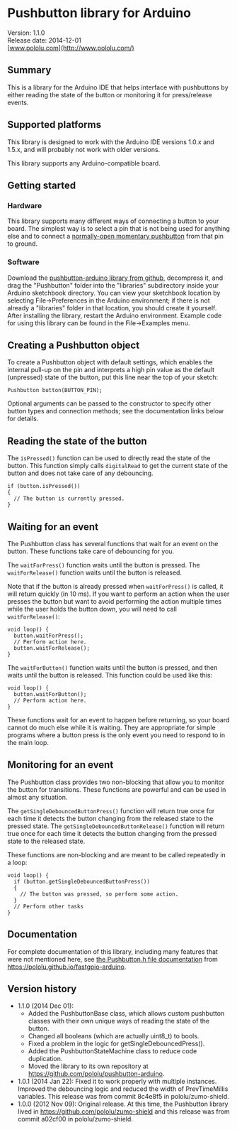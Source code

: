 # Pushbutton library for Arduino

Version: 1.1.0<br/>
Release date: 2014-12-01<br/>
[www.pololu.com](http://www.pololu.com/)

## Summary

This is a library for the Arduino IDE that helps interface with pushbuttons by either reading the state of the button or monitoring it for press/release events.

## Supported platforms

This library is designed to work with the Arduino IDE versions 1.0.x and 1.5.x, and will probably not work with older versions.

This library supports any Arduino-compatible board.

## Getting started

### Hardware

This library supports many different ways of connecting a button to your board.  The simplest way is to select a pin that is not being used for anything else and to connect a [normally-open momentary pushbutton](http://www.pololu.com/product/1400) from that pin to ground.

### Software

Download the [pushbutton-arduino library from github](http://pololu.github.io/), decompress it, and drag the "Pushbutton" folder into the "libraries" subdirectory inside your Arduino sketchbook directory.  You can view your sketchbook location by selecting File->Preferences in the Arduino environment; if there is not already a "libraries" folder in that location, you should create it yourself.  After installing the library, restart the Arduino environment.  Example code for using this library can be found in the File->Examples menu.

## Creating a Pushbutton object

To create a Pushbutton object with default settings, which enables the internal pull-up on the pin and interprets a high pin value as the default (unpressed) state of the button, put this line near the top of your sketch:

~~~{.cpp}
Pushbutton button(BUTTON_PIN);
~~~

Optional arguments can be passed to the constructor to specify other button types and connection methods; see the documentation links below for details.

## Reading the state of the button

The `isPressed()` function can be used to directly read the state of the button.  This function simply calls `digitalRead` to get the current state of the button and does not take care of any debouncing.

~~~{.cpp}
if (button.isPressed())
{
  // The button is currently pressed.
}
~~~

## Waiting for an event

The Pushbutton class has several functions that wait for an event on the button.  These functions take care of debouncing for you.

The `waitForPress()` function waits until the button is pressed.  The `waitForRelease()` function waits until the button is released.

Note that if the button is already pressed when `waitForPress()` is called, it will return quickly (in 10 ms).  If you want to perform an action when the user presses the button but want to avoid performing the action multiple times while the user holds the button down, you will need to call `waitForRelease()`:

~~~{.cpp}
void loop() {
  button.waitForPress();
  // Perform action here.
  button.waitForRelease();
}
~~~

The `waitForButton()` function waits until the button is pressed, and then waits until the button is released.  This function could be used like this:

~~~{.cpp}
void loop() {
  button.waitForButton();
  // Perform action here.
}
~~~

These functions wait for an event to happen before returning, so your board cannot do much else while it is waiting.  They are appropriate for simple programs where a button press is the only event you need to respond to in the main loop.

## Monitoring for an event

The Pushbutton class provides two non-blocking that allow you to monitor the button for transitions.  These functions are powerful and can be used in almost any situation.

The `getSingleDebouncedButtonPress()` function will return true once for each time it detects the button changing from the released state to the pressed state.  The `getSingleDebouncedButtonRelease()` function will return true once for each time it detects the button changing from the pressed state to the released state.

These functions are non-blocking and are meant to be called repeatedly in a loop:

~~~{.cpp}
void loop() {
  if (button.getSingleDebouncedButtonPress())
  {
    // The button was pressed, so perform some action.
  }
  // Perform other tasks
}
~~~

## Documentation

For complete documentation of this library, including many features that were not mentioned here, see [the Pushbutton.h file documentation](https://pololu.github.io/pushbutton-arduino/_pushbutton_8h.html) from https://pololu.github.io/fastgpio-arduino.

## Version history

* 1.1.0 (2014 Dec 01):
    * Added the PushbuttonBase class, which allows custom pushbutton classes with their own unique ways of reading the state of the button.
    * Changed all booleans (which are actually uint8_t) to bools.
    * Fixed a problem in the logic for getSingleDebouncedPress().
    * Added the PushbuttonStateMachine class to reduce code duplication.
    * Moved the library to its own repository at https://github.com/pololu/pushbutton-arduino.
* 1.0.1 (2014 Jan 22): Fixed it to work properly with multiple instances.  Improved the debouncing logic and reduced the width of PrevTimeMillis variables. This release was from commit 8c4e8f5 in pololu/zumo-shield.
* 1.0.0 (2012 Nov 09): Original release.  At this time, the Pushbutton library lived in https://github.com/pololu/zumo-shield and this release was from commit a02cf00 in pololu/zumo-shield.